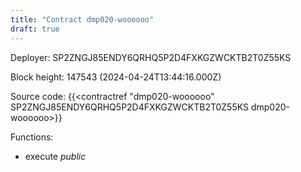 ```yaml
---
title: "Contract dmp020-woooooo"
draft: true
---
```

Deployer: SP2ZNGJ85ENDY6QRHQ5P2D4FXKGZWCKTB2T0Z55KS


 



Block height: 147543 (2024-04-24T13:44:16.000Z)

Source code: {{<contractref "dmp020-woooooo" SP2ZNGJ85ENDY6QRHQ5P2D4FXKGZWCKTB2T0Z55KS dmp020-woooooo>}}

Functions:

* execute _public_
